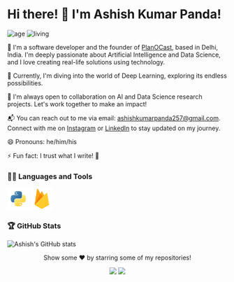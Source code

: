 # Hi there! 👋 I'm Ashish Kumar Panda!

![age](https://img.shields.io/badge/age-23-blue)
![living](https://img.shields.io/badge/living-Delhi-3c9)

🚀 I'm a software developer and the founder of [PlanOCast](https://www.planocast.com), based in Delhi, India. I'm deeply passionate about Artificial Intelligence and Data Science, and I love creating real-life solutions using technology.

🌱 Currently, I'm diving into the world of Deep Learning, exploring its endless possibilities.

🤝 I'm always open to collaboration on AI and Data Science research projects. Let's work together to make an impact!

📬 You can reach out to me via email: ashishkumarpanda257@gmail.com. Connect with me on [Instagram](https://www.instagram.com/immanuel_ashish_jr/?hl=en) or [LinkedIn](https://www.linkedin.com/in/ashish-kumar-panda-123026194) to stay updated on my journey.

😄 Pronouns: he/him/his

⚡ Fun fact: I trust what I write! 📝

### 👨‍💻 Languages and Tools
<code><img height="50" src="https://raw.githubusercontent.com/github/explore/80688e429a7d4ef2fca1e82350fe8e3517d3494d/topics/python/python.png"></code>
<code><img height="50" src="https://raw.githubusercontent.com/github/explore/80688e429a7d4ef2fca1e82350fe8e3517d3494d/topics/firebase/firebase.png"></code>

### 🏆 GitHub Stats
![Ashish's GitHub stats](https://github-readme-stats.vercel.app/api?username=Ashishkumarpanda&show_icons=true&hide=["issues"])

<div align="center">
  Show some ❤️ by starring some of my repositories!
  
  <a href="https://dev.to/ashish12"><img height="50" src="https://d2fltix0v2e0sb.cloudfront.net/dev-badge.svg"></a>
  <a href="https://www.linkedin.com/in/ashish-kumar-panda-123026194"><img height="50" src="https://www.shareicon.net/data/2017/06/30/888065_logo_512x512.png"></a>
</div>
